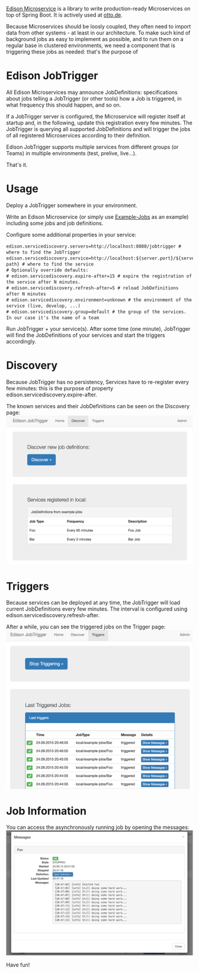 [Edison Microservice](https://github.com/otto-de/edison-microservice) is a library to write 
production-ready Microservices on top of Spring Boot. It is actively used at [otto.de](https://www.otto.de).

Because Microservices should be loosly coupled, they often need to import data from other systems - at least 
in our architecture. To make such kind of background jobs as easy to implement as possible, and to run them 
on a regular base in clustered environments, we need a component that is triggering these jobs as needed:
that's the purpose of 

# Edison JobTrigger

All Edison Microservices may announce JobDefinitions: specifications about jobs telling a JobTrigger (or other tools)
how a Job is triggered, in what frequency this should happen, and so on.

If a JobTrigger server is configured, the Microservice will register itself at startup and, in the following, 
update this registration every few minutes. The JobTrigger is querying all supported JobDefinitions and will 
trigger the jobs of all registered Microservices according to their definition.

Edison JobTrigger supports multiple services from different groups (or Teams) in multiple environments
(test, prelive, live...).

That's it.

# Usage

Deploy a JobTrigger somewhere in your environment.

Write an Edison Microservice (or simply use [Example-Jobs](https://github.com/otto-de/edison-microservice/example-jobs) 
as an example) including some jobs and job definitions. 

Configure some additional properties in your service:
```properties
edison.servicediscovery.servers=http://localhost:8080/jobtrigger # where to find the JobTrigger
edison.servicediscovery.service=http://localhost:${server.port}/${server.context-path} # where to find the service
# Optionally override defaults:
# edison.servicediscovery.expire-after=15 # expire the registration of the service after N minutes.
# edison.servicediscovery.refresh-after=5 # reload JobDefinitions after N minutes
# edison.servicediscovery.environment=unknown # the environment of the service (live, develop, ...)
# edison.servicediscovery.group=default # the group of the services. In our case it's the name of a team
```

Run JobTrigger + your service(s). After some time (one minute), JobTrigger will find the JobDefinitions 
of your services and start the triggers accordingly.

# Discovery

Because JobTrigger has no persistency, Services have to re-register every few minutes: this is the purpose
of property edison.servicediscovery.expire-after.

The known services and their JobDefinitions can be seen on the Discovery page:
![Discovery](src/doc/discovery.png)

# Triggers

Because services can be deployed at any time, the JobTrigger will load current JobDefinitions every few minutes.
The interval is configured using edison.servicediscovery.refresh-after.

After a while, you can see the triggered jobs on the Trigger page:
![Triggers](src/doc/jobtriggers.png)

# Job Information

You can access the asynchronously running job by opening the messages: 
![Job Messages](src/doc/jobmessages.png)


Have fun!
